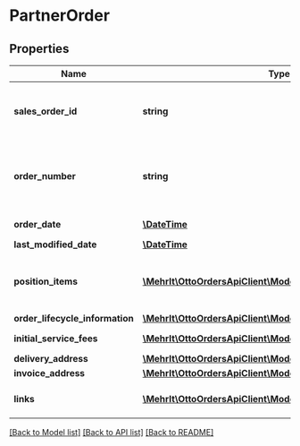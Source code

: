 # PartnerOrder

## Properties
Name | Type | Description | Notes
------------ | ------------- | ------------- | -------------
**sales_order_id** | **string** | The id of the corresponding sales order. For one partner the sales order id is unique | 
**order_number** | **string** | The order number. An unique human readable 10 character(alphanumeric) identifier referring to this order | 
**order_date** | [**\DateTime**](\DateTime.md) | The date, when this order has been placed | 
**last_modified_date** | [**\DateTime**](\DateTime.md) | Last order update date | [optional] 
**position_items** | [**\MehrIt\OttoOrdersApiClient\Model\PositionItem[]**](PositionItem.md) | The physical position items of this order. Multiple position item can refer to the same product | 
**order_lifecycle_information** | [**\MehrIt\OttoOrdersApiClient\Model\OrderLifecycleInformation**](OrderLifecycleInformation.md) |  | 
**initial_service_fees** | [**\MehrIt\OttoOrdersApiClient\Model\InitialServiceFee[]**](InitialServiceFee.md) | The initial Service Fees on customer checkout | [optional] 
**delivery_address** | [**\MehrIt\OttoOrdersApiClient\Model\Address**](Address.md) |  | 
**invoice_address** | [**\MehrIt\OttoOrdersApiClient\Model\Address**](Address.md) |  | 
**links** | [**\MehrIt\OttoOrdersApiClient\Model\Link[]**](Link.md) | Order related links like the link to fetch the single partner order | [optional] 

[[Back to Model list]](../../README.md#documentation-for-models) [[Back to API list]](../../README.md#documentation-for-api-endpoints) [[Back to README]](../../README.md)

